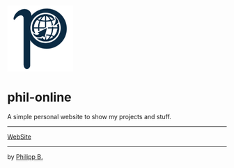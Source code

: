 <img src = "imgs/logo.png" title = "logo" width = "30%"/>

# phil-online

A simple personal website to show my projects and stuff.

---

[WebSite](https://phil1436.github.io/)

---

by [Philipp B.](https://github.com/phil1436)
